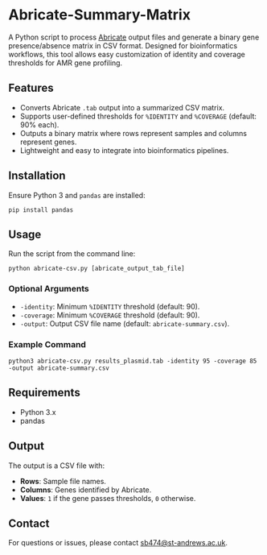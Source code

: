 # Abricate-Summary-Matrix

A Python script to process [Abricate](https://github.com/tseemann/abricate) output files and generate a binary gene presence/absence matrix in CSV format. Designed for bioinformatics workflows, this tool allows easy customization of identity and coverage thresholds for AMR gene profiling.

## Features
- Converts Abricate `.tab` output into a summarized CSV matrix.
- Supports user-defined thresholds for `%IDENTITY` and `%COVERAGE` (default: 90% each).
- Outputs a binary matrix where rows represent samples and columns represent genes.
- Lightweight and easy to integrate into bioinformatics pipelines.

## Installation
Ensure Python 3 and `pandas` are installed:
```
pip install pandas
```

## Usage
Run the script from the command line:
```
python abricate-csv.py [abricate_output_tab_file]
```

### Optional Arguments
- `-identity`: Minimum `%IDENTITY` threshold (default: 90).
- `-coverage`: Minimum `%COVERAGE` threshold (default: 90).
- `-output`: Output CSV file name (default: `abricate-summary.csv`).

### Example Command
```
python3 abricate-csv.py results_plasmid.tab -identity 95 -coverage 85 -output abricate-summary.csv
```

## Requirements
- Python 3.x
- pandas

## Output
The output is a CSV file with:
- **Rows**: Sample file names.
- **Columns**: Genes identified by Abricate.
- **Values**: `1` if the gene passes thresholds, `0` otherwise.

## Contact

For questions or issues, please contact [sb474@st-andrews.ac.uk](mailto:sb474@st-andrews.ac.uk).

